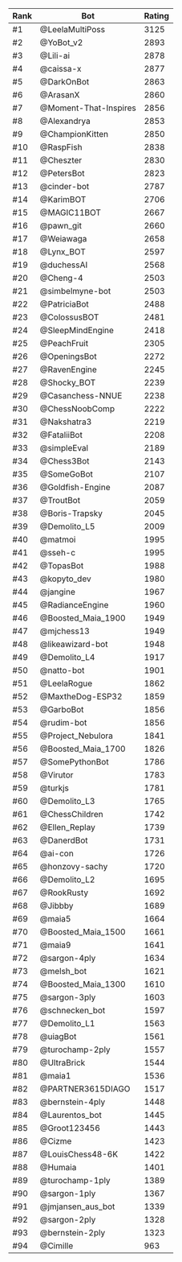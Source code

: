 Rank|Bot|Rating
---|---|---
#1|@LeelaMultiPoss|3125
#2|@YoBot_v2|2893
#3|@Lili-ai|2878
#4|@caissa-x|2877
#5|@DarkOnBot|2863
#6|@ArasanX|2860
#7|@Moment-That-Inspires|2856
#8|@Alexandrya|2853
#9|@ChampionKitten|2850
#10|@RaspFish|2838
#11|@Cheszter|2830
#12|@PetersBot|2823
#13|@cinder-bot|2787
#14|@KarimBOT|2706
#15|@MAGIC11BOT|2667
#16|@pawn_git|2660
#17|@Weiawaga|2658
#18|@Lynx_BOT|2597
#19|@duchessAI|2568
#20|@Cheng-4|2503
#21|@simbelmyne-bot|2503
#22|@PatriciaBot|2488
#23|@ColossusBOT|2481
#24|@SleepMindEngine|2418
#25|@PeachFruit|2305
#26|@OpeningsBot|2272
#27|@RavenEngine|2245
#28|@Shocky_BOT|2239
#29|@Casanchess-NNUE|2238
#30|@ChessNoobComp|2222
#31|@Nakshatra3|2219
#32|@FataliiBot|2208
#33|@simpleEval|2189
#34|@Chess3Bot|2143
#35|@SomeGoBot|2107
#36|@Goldfish-Engine|2087
#37|@TroutBot|2059
#38|@Boris-Trapsky|2045
#39|@Demolito_L5|2009
#40|@matmoi|1995
#41|@sseh-c|1995
#42|@TopasBot|1988
#43|@kopyto_dev|1980
#44|@jangine|1967
#45|@RadianceEngine|1960
#46|@Boosted_Maia_1900|1949
#47|@mjchess13|1949
#48|@likeawizard-bot|1948
#49|@Demolito_L4|1917
#50|@natto-bot|1901
#51|@LeelaRogue|1862
#52|@MaxtheDog-ESP32|1859
#53|@GarboBot|1856
#54|@rudim-bot|1856
#55|@Project_Nebulora|1841
#56|@Boosted_Maia_1700|1826
#57|@SomePythonBot|1786
#58|@Virutor|1783
#59|@turkjs|1781
#60|@Demolito_L3|1765
#61|@ChessChildren|1742
#62|@Ellen_Replay|1739
#63|@DanerdBot|1731
#64|@ai-con|1726
#65|@honzovy-sachy|1720
#66|@Demolito_L2|1695
#67|@RookRusty|1692
#68|@Jibbby|1689
#69|@maia5|1664
#70|@Boosted_Maia_1500|1661
#71|@maia9|1641
#72|@sargon-4ply|1634
#73|@melsh_bot|1621
#74|@Boosted_Maia_1300|1610
#75|@sargon-3ply|1603
#76|@schnecken_bot|1597
#77|@Demolito_L1|1563
#78|@uiagBot|1561
#79|@turochamp-2ply|1557
#80|@UltraBrick|1544
#81|@maia1|1536
#82|@PARTNER3615DIAGO|1517
#83|@bernstein-4ply|1448
#84|@Laurentos_bot|1445
#85|@Groot123456|1443
#86|@Cizme|1423
#87|@LouisChess48-6K|1422
#88|@Humaia|1401
#89|@turochamp-1ply|1389
#90|@sargon-1ply|1367
#91|@jmjansen_aus_bot|1339
#92|@sargon-2ply|1328
#93|@bernstein-2ply|1323
#94|@Cimille|963
